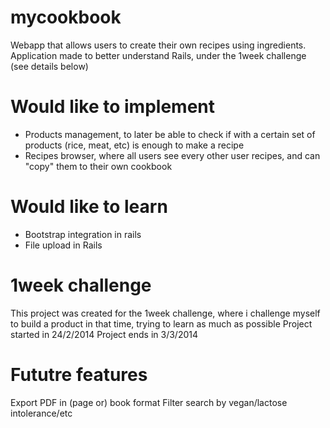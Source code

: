 mycookbook
==========
Webapp that allows users to create their own recipes using ingredients.
Application made to better understand Rails, under the 1week challenge (see details below)

Would like to implement
===========
- Products management, to later be able to check if with a certain set of products (rice, meat, etc) is enough to make a recipe
- Recipes browser, where all users see every other user recipes, and can "copy" them to their own cookbook

Would like to learn
============
- Bootstrap integration in rails
- File upload in Rails

1week challenge
=============
This project was created for the 1week challenge, where i challenge myself to build a product in that time, trying to learn as much as possible
Project started in 24/2/2014
Project ends in 3/3/2014


Fututre features
=============
Export PDF in (page or) book format
Filter search by vegan/lactose intolerance/etc